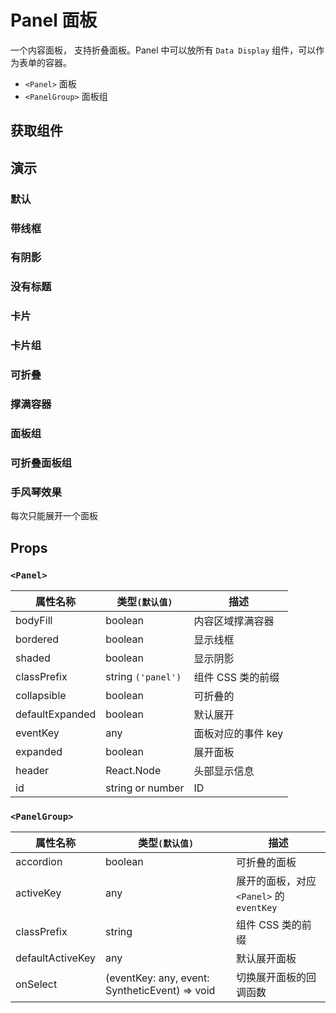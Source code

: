 # Panel 面板

一个内容面板， 支持折叠面板。Panel 中可以放所有 `Data Display` 组件，可以作为表单的容器。

- `<Panel>` 面板
- `<PanelGroup>` 面板组

## 获取组件

<!--{include:(components/panel/fragments/import.md)}-->

## 演示

### 默认

<!--{include:`basic.md`}-->

### 带线框

<!--{include:`bordered.md`}-->

### 有阴影

<!--{include:`shaded.md`}-->

### 没有标题

<!--{include:`no-header.md`}-->

### 卡片

<!--{include:`card.md`}-->

### 卡片组

<!--{include:`card-grid.md`}-->

### 可折叠

<!--{include:`collapsible.md`}-->

### 撑满容器

<!--{include:`body-fill.md`}-->

### 面板组

<!--{include:`panel-group.md`}-->

### 可折叠面板组

<!--{include:`accordion-group.md`}-->

### 手风琴效果
每次只能展开一个面板

<!--{include:`accordion-group-active.md`}-->

## Props

### `<Panel>`

| 属性名称        | 类型`(默认值)`     | 描述               |
| --------------- | ------------------ | ------------------ |
| bodyFill        | boolean            | 内容区域撑满容器   |
| bordered        | boolean            | 显示线框           |
| shaded          | boolean            | 显示阴影           |
| classPrefix     | string `('panel')` | 组件 CSS 类的前缀  |
| collapsible     | boolean            | 可折叠的           |
| defaultExpanded | boolean            | 默认展开           |
| eventKey        | any                | 面板对应的事件 key |
| expanded        | boolean            | 展开面板           |
| header          | React.Node         | 头部显示信息       |
| id              | string or number   | ID                 |

### `<PanelGroup>`

| 属性名称         | 类型`(默认值)`                                 | 描述                                     |
| ---------------- | ---------------------------------------------- | ---------------------------------------- |
| accordion        | boolean                                        | 可折叠的面板                             |
| activeKey        | any                                            | 展开的面板，对应 `<Panel>` 的 `eventKey` |
| classPrefix      | string                                         | 组件 CSS 类的前缀                        |
| defaultActiveKey | any                                            | 默认展开面板                             |
| onSelect         | (eventKey: any, event: SyntheticEvent) => void | 切换展开面板的回调函数                   |
